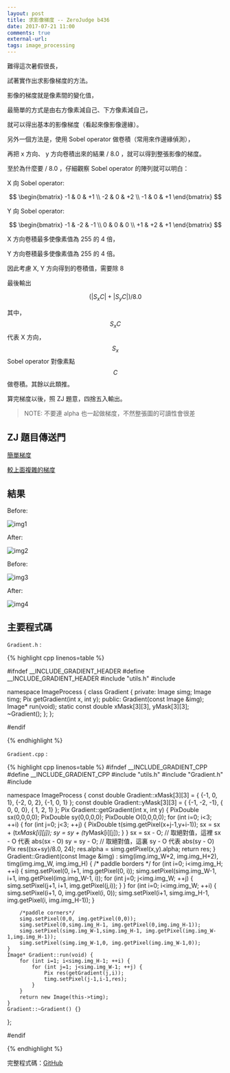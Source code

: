 ```yaml
---
layout: post
title: 求影像梯度 -- ZeroJudge b436
date: 2017-07-21 11:00
comments: true
external-url:
tags: image_processing
---
```


難得這次暑假很長，

試著實作出求影像梯度的方法。

影像的梯度就是像素間的變化值，

最簡單的方式是由右方像素減自己、下方像素減自己，

就可以得出基本的影像梯度（看起來像影像邊緣）。

另外一個方法是，使用 Sobel operator 做卷積（常用來作邊緣偵測），

再把 x 方向、 y 方向卷積出來的結果 / 8.0 ，就可以得到整張影像的梯度。

至於為什麼要 / 8.0 ，仔細觀察 Sobel operator 的陣列就可以明白：

X 向 Sobel operator:

$$
\begin{bmatrix}
    -1 & 0 & +1 \\
    -2 & 0 & +2 \\
    -1 & 0 & +1
\end{bmatrix}
$$

Y 向 Sobel operator:

$$
\begin{bmatrix}
    -1 & -2 & -1 \\
     0 &  0 &  0 \\
    +1 & +2 & +1
\end{bmatrix}
$$

X 方向卷積最多使像素值為 255 的 4 倍，

Y 方向卷積最多使像素值為 255 的 4 倍。

因此考慮 X, Y 方向得到的卷積值，需要除 8 

最後輸出

$$\left(|S_{x}C| + |S_{y}C|\right) / 8.0$$

其中，$$S_{x}C$$ 代表 X 方向， $$S_{x}$$ Sobel operator 對像素點 $$C$$ 做卷積。其餘以此類推。 

算完梯度以後，照 ZJ 題意，四捨五入輸出。

> NOTE: 不要連 alpha 也一起做梯度，不然整張圖的可讀性會很差

## ZJ 題目傳送門

[簡單梯度](https://zerojudge.tw/ShowProblem?problemid=b434)

[較上面複雜的梯度](https://zerojudge.tw/ShowProblem?problemid=b436)

## 結果

Before: 

![img1](https://github.com/peter0749/Image_processing_practice/raw/master/ZJb436_gradient2/miku.png)

After:

![img2](https://github.com/peter0749/Image_processing_practice/raw/master/ZJb436_gradient2/miku_to.png)

Before:

![img3](https://github.com/peter0749/Image_processing_practice/raw/master/ZJb436_gradient2/Lenna.png)

After:

![img4](https://github.com/peter0749/Image_processing_practice/raw/master/ZJb436_gradient2/Lenna_to.png)

## 主要程式碼

`Gradient.h` :

{% highlight cpp linenos=table %}

#ifndef __INCLUDE_GRADIENT_HEADER
#define __INCLUDE_GRADIENT_HEADER
#include "utils.h"
#include <cmath>

namespace ImageProcess 
{
    class Gradient {
        private:
            Image simg;
            Image timg;
            Pix getGradient(int x, int y);
        public:
            Gradient(const Image &img);
            Image* run(void);
            static const double xMask[3][3], yMask[3][3];
            ~Gradient();
    };
};

#endif

{% endhighlight %}

`Gradient.cpp` :

{% highlight cpp linenos=table %}
#ifndef __INCLUDE_GRADIENT_CPP
#define __INCLUDE_GRADIENT_CPP
#include "utils.h"
#include "Gradient.h"
#include <cmath>

namespace ImageProcess
{
    const double Gradient::xMask[3][3] = {
        {-1, 0, 1},
        {-2, 0, 2},
        {-1, 0, 1}
    };
    const double Gradient::yMask[3][3] = {
        {-1, -2, -1},
        { 0,  0,  0},
        { 1,  2,  1}
    };
    Pix Gradient::getGradient(int x, int y) {
        PixDouble sx(0,0,0,0);
        PixDouble sy(0,0,0,0);
        PixDouble O(0,0,0,0);
        for (int i=0; i<3; ++i) {
            for (int j=0; j<3; ++j) {
                PixDouble t(simg.getPixel(x+j-1,y+i-1));
                sx = sx + (t*xMask[i][j]);
                sy = sy + (t*yMask[i][j]);
            }
        }
        sx = sx - O; // 取絕對值，這裡 sx - O 代表 abs(sx - O)
        sy = sy - O; // 取絕對值，這裏 sy - O 代表 abs(sy - O)
        Pix res((sx+sy)/8.0, 24);
        res.alpha = simg.getPixel(x,y).alpha;
        return res;
    }
    Gradient::Gradient(const Image &img) : simg(img.img_W+2, img.img_H+2), timg(img.img_W, img.img_H) {
        /* paddle borders */
        for (int i=0; i<img.img_H; ++i) {
            simg.setPixel(0, i+1, img.getPixel(0, i));
            simg.setPixel(simg.img_W-1, i+1, img.getPixel(img.img_W-1, i));
            for (int j=0; j<img.img_W; ++j) {
                simg.setPixel(j+1, i+1, img.getPixel(j,i));
            }
        }
        for (int i=0; i<img.img_W; ++i) {
            simg.setPixel(i+1, 0, img.getPixel(i, 0));
            simg.setPixel(i+1, simg.img_H-1, img.getPixel(i, img.img_H-1));
        }

        /*paddle corners*/
        simg.setPixel(0,0, img.getPixel(0,0));
        simg.setPixel(0,simg.img_H-1, img.getPixel(0,img.img_H-1));
        simg.setPixel(simg.img_W-1,simg.img_H-1, img.getPixel(img.img_W-1,img.img_H-1));
        simg.setPixel(simg.img_W-1,0, img.getPixel(img.img_W-1,0));
    }
    Image* Gradient::run(void) {
        for (int i=1; i<simg.img_H-1; ++i) {
            for (int j=1; j<simg.img_W-1; ++j) {
                Pix res(getGradient(j,i));
                timg.setPixel(j-1,i-1,res);
            }
        }
        return new Image(this->timg);
    }
    Gradient::~Gradient() {}
};

#endif

{% endhighlight %}

完整程式碼：[GitHub](https://github.com/peter0749/Image_processing_practice/tree/master/ZJb436_gradient2)
